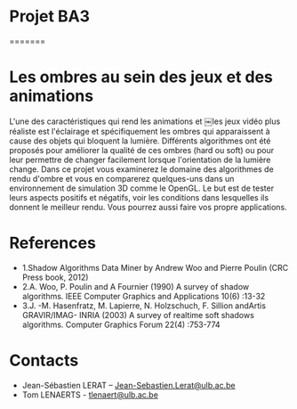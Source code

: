 # Projet BA3
=======

# Les ombres au sein des jeux et des animations

L'une des caractéristiques qui rend les animations et ￼les jeux vidéo plus réaliste est l'éclairage et spécifiquement les ombres qui apparaissent à cause des objets qui bloquent la lumière. Différents algorithmes ont été proposés pour améliorer la qualité de ces ombres (hard ou soft) ou pour leur permettre de changer facilement lorsque l'orientation de la lumière change. Dans ce projet vous examinerez le domaine des algorithmes de rendu d'ombre et vous en comparerez quelques-uns dans un environnement de simulation 3D comme le OpenGL. Le but est de tester leurs aspects positifs et négatifs, voir les conditions dans lesquelles ils donnent le meilleur rendu. Vous pourrez aussi faire vos propre 
applications.


# References

* 1.Shadow Algorithms Data Miner by Andrew Woo and Pierre Poulin (CRC Press book, 2012)
* 2.A. Woo, P. Poulin and A Fournier (1990) A survey of shadow algorithms. IEEE Computer Graphics and Applications 10(6) :13-32
* 3.J. -M. Hasenfratz, M. Lapierre, N. Holzschuch, F. Sillion andArtis GRAVIR/IMAG- INRIA (2003) A survey of realtime soft shadows algorithms. Computer Graphics Forum 22(4) :753-774

# Contacts

* Jean-Sébastien LERAT – Jean-Sebastien.Lerat@ulb.ac.be
* Tom LENAERTS - tlenaert@ulb.ac.be
